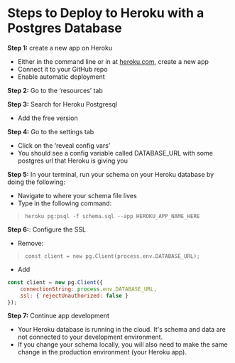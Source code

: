 
# Steps to Deploy to Heroku with a Postgres Database

**Step 1:** create a new app on Heroku
- Either in the command line or in at [heroku.com](https://www.heroku.com/), create a new app
- Connect it to your GitHub repo
- Enable automatic deployment

**Step 2:** Go to the ‘resources’ tab

**Step 3:** Search for Heroku Postgresql
- Add the free version

**Step 4:** Go to the settings tab
- Click on the ‘reveal config vars’
- You should see a config variable called DATABASE_URL with some postgres url that Heroku is giving you

**Step 5:** In your terminal, run your schema on your Heroku database by doing the following:
- Navigate to where your schema file lives
- Type in the following command:

> `heroku pg:psql -f schema.sql --app HEROKU_APP_NAME_HERE`

**Step 6:**: Configure the SSL
- Remove:
> `const client = new pg.Client(process.env.DATABASE_URL);`

- Add
```javascript
const client = new pg.Client({
    connectionString: process.env.DATABASE_URL,
    ssl: { rejectUnauthorized: false }
});
```

**Step 7:** Continue app development
- Your Heroku database is running in the cloud. It's schema and data are not connected to your development environment. 
- If you change your schema locally, you will also need to make the same change in the production environment (your Heroku app). 
